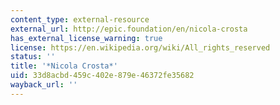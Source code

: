 ```yaml
---
content_type: external-resource
external_url: http://epic.foundation/en/nicola-crosta
has_external_license_warning: true
license: https://en.wikipedia.org/wiki/All_rights_reserved
status: ''
title: '*Nicola Crosta*'
uid: 33d8acbd-459c-402e-879e-46372fe35682
wayback_url: ''
---
```

